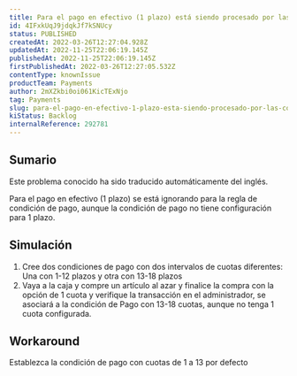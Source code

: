 ```yaml
---
title: Para el pago en efectivo (1 plazo) está siendo procesado por las condiciones de pago que no tienen la opción de 1 plazo
id: 4IFxkUqJ9jdqkJf7kSNUcy
status: PUBLISHED
createdAt: 2022-03-26T12:27:04.928Z
updatedAt: 2022-11-25T22:06:19.145Z
publishedAt: 2022-11-25T22:06:19.145Z
firstPublishedAt: 2022-03-26T12:27:05.532Z
contentType: knownIssue
productTeam: Payments
author: 2mXZkbi0oi061KicTExNjo
tag: Payments
slug: para-el-pago-en-efectivo-1-plazo-esta-siendo-procesado-por-las-condiciones-de-pago-que-no-tienen-la-opcion-de-1-plazo
kiStatus: Backlog
internalReference: 292781
---
```


## Sumario

<div class="alert alert-info">
  <p>Este problema conocido ha sido traducido automáticamente del inglés.</p>
</div>


Para el pago en efectivo (1 plazo) se está ignorando para la regla de condición de pago, aunque la condición de pago no tiene configuración para 1 plazo.




## Simulación



1. Cree dos condiciones de pago con dos intervalos de cuotas diferentes: Una con 1-12 plazos y otra con 13-18 plazos
2. Vaya a la caja y compre un artículo al azar y finalice la compra con la opción de 1 cuota y verifique la transacción en el administrador, se asociará a la condición de Pago con 13-18 cuotas, aunque no tenga 1 cuota configurada.




## Workaround


Establezca la condición de pago con cuotas de 1 a 13 por defecto

